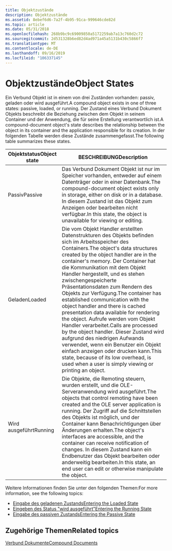 ```yaml
---
title: Objektzustände
description: Objektzustände
ms.assetid: 8ebef6d6-7a2f-4b95-91ca-999646cde82d
ms.topic: article
ms.date: 05/31/2018
ms.openlocfilehash: 268b9bc9c69009850a5172259ab7a13c760d2c72
ms.sourcegitcommit: 2d531328b6ed82d4ad971a45a5131b430c5866f7
ms.translationtype: MT
ms.contentlocale: de-DE
ms.lasthandoff: 09/16/2019
ms.locfileid: "106337145"
---
```

# <a name="object-states"></a><span data-ttu-id="63c2e-103">Objektzustände</span><span class="sxs-lookup"><span data-stu-id="63c2e-103">Object States</span></span>

<span data-ttu-id="63c2e-104">Ein Verbund Objekt ist in einem von drei Zuständen vorhanden: passiv, geladen oder wird ausgeführt.</span><span class="sxs-lookup"><span data-stu-id="63c2e-104">A compound object exists in one of three states: passive, loaded, or running.</span></span> <span data-ttu-id="63c2e-105">Der Zustand eines Verbund Dokument Objekts beschreibt die Beziehung zwischen dem Objekt in seinem Container und der Anwendung, die für seine Erstellung verantwortlich ist.</span><span class="sxs-lookup"><span data-stu-id="63c2e-105">A compound-document object's state describes the relationship between the object in its container and the application responsible for its creation.</span></span> <span data-ttu-id="63c2e-106">In der folgenden Tabelle werden diese Zustände zusammengefasst.</span><span class="sxs-lookup"><span data-stu-id="63c2e-106">The following table summarizes these states.</span></span>



| <span data-ttu-id="63c2e-107">Objektstatus</span><span class="sxs-lookup"><span data-stu-id="63c2e-107">Object state</span></span>       | <span data-ttu-id="63c2e-108">BESCHREIBUNG</span><span class="sxs-lookup"><span data-stu-id="63c2e-108">Description</span></span>                                                                                                                                                                                                                                                                                                                                                                                         |
|--------------------|-----------------------------------------------------------------------------------------------------------------------------------------------------------------------------------------------------------------------------------------------------------------------------------------------------------------------------------------------------------------------------------------------------|
| <span data-ttu-id="63c2e-109">Passiv</span><span class="sxs-lookup"><span data-stu-id="63c2e-109">Passive</span></span><br/> | <span data-ttu-id="63c2e-110">Das Verbund Dokument Objekt ist nur im Speicher vorhanden, entweder auf einem Datenträger oder in einer Datenbank.</span><span class="sxs-lookup"><span data-stu-id="63c2e-110">The compound-document object exists only in storage, either on disk or in a database.</span></span> <span data-ttu-id="63c2e-111">In diesem Zustand ist das Objekt zum Anzeigen oder bearbeiten nicht verfügbar.</span><span class="sxs-lookup"><span data-stu-id="63c2e-111">In this state, the object is unavailable for viewing or editing.</span></span><br/>                                                                                                                                                                                                                                   |
| <span data-ttu-id="63c2e-112">Geladen</span><span class="sxs-lookup"><span data-stu-id="63c2e-112">Loaded</span></span><br/>  | <span data-ttu-id="63c2e-113">Die vom Objekt Handler erstellten Datenstrukturen des Objekts befinden sich im Arbeitsspeicher des Containers.</span><span class="sxs-lookup"><span data-stu-id="63c2e-113">The object's data structures created by the object handler are in the container's memory.</span></span> <span data-ttu-id="63c2e-114">Der Container hat die Kommunikation mit dem Objekt Handler hergestellt, und es stehen zwischengespeicherte Präsentationsdaten zum Rendern des Objekts zur Verfügung.</span><span class="sxs-lookup"><span data-stu-id="63c2e-114">The container has established communication with the object handler and there is cached presentation data available for rendering the object.</span></span> <span data-ttu-id="63c2e-115">Aufrufe werden vom Objekt Handler verarbeitet.</span><span class="sxs-lookup"><span data-stu-id="63c2e-115">Calls are processed by the object handler.</span></span> <span data-ttu-id="63c2e-116">Dieser Zustand wird aufgrund des niedrigen Aufwands verwendet, wenn ein Benutzer ein Objekt einfach anzeigen oder drucken kann.</span><span class="sxs-lookup"><span data-stu-id="63c2e-116">This state, because of its low overhead, is used when a user is simply viewing or printing an object.</span></span><br/> |
| <span data-ttu-id="63c2e-117">Wird ausgeführt</span><span class="sxs-lookup"><span data-stu-id="63c2e-117">Running</span></span><br/> | <span data-ttu-id="63c2e-118">Die Objekte, die Remoting steuern, wurden erstellt, und die OLE-Serveranwendung wird ausgeführt.</span><span class="sxs-lookup"><span data-stu-id="63c2e-118">The objects that control remoting have been created and the OLE server application is running.</span></span> <span data-ttu-id="63c2e-119">Der Zugriff auf die Schnittstellen des Objekts ist möglich, und der Container kann Benachrichtigungen über Änderungen erhalten.</span><span class="sxs-lookup"><span data-stu-id="63c2e-119">The object's interfaces are accessible, and the container can receive notification of changes.</span></span> <span data-ttu-id="63c2e-120">In diesem Zustand kann ein Endbenutzer das Objekt bearbeiten oder anderweitig bearbeiten.</span><span class="sxs-lookup"><span data-stu-id="63c2e-120">In this state, an end user can edit or otherwise manipulate the object.</span></span><br/>                                                                                                                    |



 

<span data-ttu-id="63c2e-121">Weitere Informationen finden Sie unter den folgenden Themen:</span><span class="sxs-lookup"><span data-stu-id="63c2e-121">For more information, see the following topics:</span></span>

-   [<span data-ttu-id="63c2e-122">Eingabe des geladenen Zustands</span><span class="sxs-lookup"><span data-stu-id="63c2e-122">Entering the Loaded State</span></span>](entering-the-loaded-state.md)
-   [<span data-ttu-id="63c2e-123">Eingeben des Status "wird ausgeführt"</span><span class="sxs-lookup"><span data-stu-id="63c2e-123">Entering the Running State</span></span>](entering-the-running-state.md)
-   [<span data-ttu-id="63c2e-124">Eingabe des passiven Zustands</span><span class="sxs-lookup"><span data-stu-id="63c2e-124">Entering the Passive State</span></span>](entering-the-passive-state.md)

## <a name="related-topics"></a><span data-ttu-id="63c2e-125">Zugehörige Themen</span><span class="sxs-lookup"><span data-stu-id="63c2e-125">Related topics</span></span>

<dl> <dt>

[<span data-ttu-id="63c2e-126">Verbund Dokumente</span><span class="sxs-lookup"><span data-stu-id="63c2e-126">Compound Documents</span></span>](compound-documents.md)
</dt> </dl>

 

 






